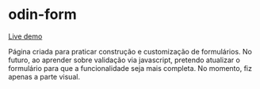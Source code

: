 # odin-form

[Live demo](https://h-nriquevieira.github.io/html-forms/)

Página criada para praticar construção e customização de formulários. No futuro, ao aprender sobre validação via javascript, pretendo atualizar o formulário para que a funcionalidade seja mais completa. No momento, fiz apenas a parte visual.
  
